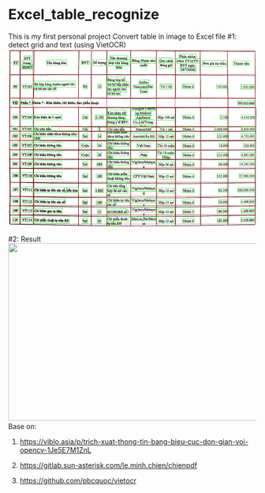 # Excel_table_recognize
This is my first personal project
Convert table in image to Excel file
#1: detect grid and text (using VietOCR)
<img src="/result/result.jpg" width="600" height="360">

#2: Result
<img src="/result/result_excel.jpg" width="600" height="360">
Base on:

 1) https://viblo.asia/p/trich-xuat-thong-tin-bang-bieu-cuc-don-gian-voi-opencv-1Je5E7M1ZnL
 
 2) https://gitlab.sun-asterisk.com/le.minh.chien/chienpdf
 
 3) https://github.com/pbcquoc/vietocr
